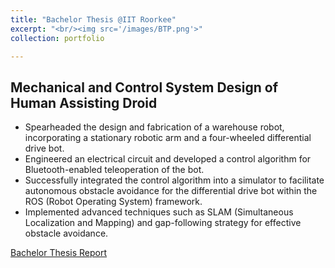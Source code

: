 ```yaml
---
title: "Bachelor Thesis @IIT Roorkee"
excerpt: "<br/><img src='/images/BTP.png'>"
collection: portfolio

---
```


## Mechanical and Control System Design of Human Assisting Droid

* Spearheaded the design and fabrication of a warehouse robot, incorporating a stationary robotic arm and a four-wheeled differential drive bot.
* Engineered an electrical circuit and developed a control algorithm for Bluetooth-enabled teleoperation of the bot.
* Successfully integrated the control algorithm into a simulator to facilitate autonomous obstacle avoidance for the differential drive bot within the ROS (Robot Operating System) framework.
* Implemented advanced techniques such as SLAM (Simultaneous Localization and Mapping) and gap-following strategy for effective obstacle avoidance.

[Bachelor Thesis Report](http://JayantTeotia16.github.io/files/BTP_Report.pdf) 

